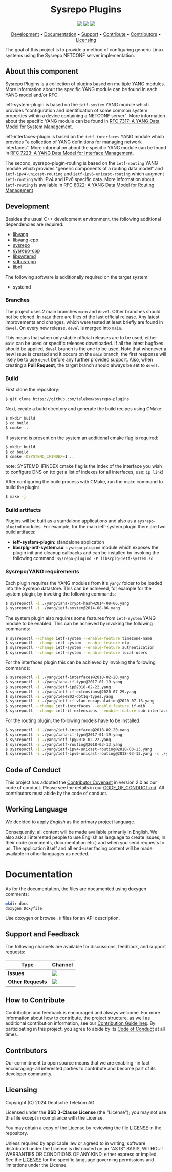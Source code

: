 <h1 align="center">
    Sysrepo Plugins
</h1>

<p align="center">
    <a href="/../../commits/" title="Last Commit"><img src="https://img.shields.io/github/last-commit/telekom/sysrepo-plugins?style=flat"></a>
    <a href="/../../issues" title="Open Issues"><img src="https://img.shields.io/github/issues/telekom/sysrepo-plugins?style=flat"></a>
    <a href="./LICENSE" title="License"><img src="https://img.shields.io/badge/License-BSD%203--Clause-blue.svg?style=flat"></a>
</p>

<p align="center">
  <a href="#development">Development</a> •
  <a href="#documentation">Documentation</a> •
  <a href="#support-and-feedback">Support</a> •
  <a href="#how-to-contribute">Contribute</a> •
  <a href="#contributors">Contributors</a> •
  <a href="#licensing">Licensing</a>
</p>


The goal of this project is to provide a method of configuring generic Linux systems using the Sysrepo NETCONF server implementation.


## About this component

Sysrepo Plugins is a collection of plugins based on multiple YANG modules. More information about the specific YANG module can be found in each YANG model and/or RFC.


ietf-system-plugin is based on the `ietf-system` YANG module which provides
"configuration and identification of some common system properties within a
device containing a NETCONF server". More information about the specific YANG
module can be found in [RFC 7317: A YANG Data Model for System Management](https://datatracker.ietf.org/doc/html/rfc7317).


ietf-interfaces-plugin is based on the `ietf-interfaces` YANG module which provides
"a collection of YANG definitions for managing network interfaces".
More information about the specific YANG module can be found in [RFC 7223: A YANG Data Model for Interface Management](https://datatracker.ietf.org/doc/html/rfc7223).


The second, sysrepo-plugin-routing is based on the `ietf-routing` YANG module which provides
"generic components of a routing data model" and `ietf-ipv4-unicast-routing` and `ietf-ipv6-unicast-routing`
which augment `ietf-routing` with IPv4 and IPv6 specific data.
More information about `ietf-routing` is available in [RFC 8022: A YANG Data Model for Routing Management](https://datatracker.ietf.org/doc/html/rfc8022)


## Development

Besides the usual C++ development environment, the following additional dependencies are required:

* [libyang](https://github.com/CESNET/libyang)
* [libyang-cpp](https://github.com/CESNET/libyang-cpp)
* [sysrepo](https://github.com/sysrepo/sysrepo)
* [sysrepo-cpp](https://github.com/sysrepo/sysrepo-cpp)
* [libsystemd](https://github.com/systemd/systemd)
* [sdbus-cpp](https://github.com/Kistler-Group/sdbus-cpp)
* [libnl](https://github.com/thom311/libnl)

The following software is additionally required on the target system:

* systemd


### Branches

The project uses 2 main branches `main` and `devel`. Other branches should not be cloned. In `main` there are files of the last official release. Any latest improvements and changes, which were tested at least briefly are found in `devel`. On every new release, `devel` is merged into `main`.

This means that when only stable official releases are to be used, either `main` can be used or specific releases downloaded. If all the latest bugfixes should be applied, `devel` branch is the one to be used. Note that whenever a new issue is created and it occurs on the `main` branch, the first response will likely be to use `devel` before any further provided support. Also, when creating a **Pull Request**, the target branch should always be set to `devel`.


### Build

First clone the repository:

```bash
$ git clone https://github.com/telekom/sysrepo-plugins
```

Next, create a build directory and generate the build recipes using CMake:

```bash
$ mkdir build
$ cd build
$ cmake ..
```

If systemd is present on the system an additional cmake flag is required:
```bash
$ mkdir build
$ cd build
$ cmake -DSYSTEMD_IFINDEX=1 ..
```
note: SYSTEMD_IFINDEX cmake flag is the index of the interface you wish to configure DNS on (to get a list of indexes for all interfaces, use: `ip link`)

After configuring the build process with CMake, run the make command to build the plugin:
```bash
$ make -j
```

### Build artifacts

Plugins will be built as a standalone applications and also as a `sysrepo-plugind` modules. For example, for the main ietf-system plugin there are two build artifacts:
- **ietf-system-plugin**: standalone application
- **libsrplg-ietf-system.so**: `sysrepo-plugind` module which exposes the plugin init and cleanup callbacks and can be installed by invoking the following command: `sysrepo-plugind -P libsrplg-ietf-system.so`


### Sysrepo/YANG requirements

Each plugin requires the YANG modules from it's `yang/` folder to be loaded into the Sysrepo datastore. This can be achieved, for example for the system plugin, by invoking the following commands:
```bash
$ sysrepoctl -i ./yang/iana-crypt-hash@2014-08-06.yang
$ sysrepoctl -i ./yang/ietf-system@2014-08-06.yang
```

The system plugin also requires some features from `ietf-system` YANG module to be enabled. This can be achieved by invoking the following commands:
```bash
$ sysrepoctl --change ietf-system --enable-feature timezone-name
$ sysrepoctl --change ietf-system --enable-feature ntp
$ sysrepoctl --change ietf-system --enable-feature authentication
$ sysrepoctl --change ietf-system --enable-feature local-users
```

For the interfaces plugin this can be achieved by invoking the following commands:
```bash
$ sysrepoctl -i ./yang/ietf-interfaces@2018-02-20.yang
$ sysrepoctl -i ./yang/iana-if-type@2017-01-19.yang
$ sysrepoctl -i ./yang/ietf-ip@2018-02-22.yang
$ sysrepoctl -i ./yang/ietf-if-extensions@2020-07-29.yang
$ sysrepoctl -i ./yang/ieee802-dot1q-types.yang
$ sysrepoctl -i ./yang/ietf-if-vlan-encapsulation@2020-07-13.yang
$ sysrepoctl --change ietf-interfaces --enable-feature if-mib
$ sysrepoctl --change ietf-if-extensions --enable-feature sub-interfaces
```

For the routing plugin, the following models have to be installed:
```bash
$ sysrepoctl -i ./yang/ietf-interfaces@2018-02-20.yang
$ sysrepoctl -i ./yang/iana-if-type@2017-01-19.yang
$ sysrepoctl -i ./yang/ietf-ip@2018-02-22.yang
$ sysrepoctl -i ./yang/ietf-routing@2018-03-13.yang
$ sysrepoctl -i ./yang/ietf-ipv4-unicast-routing@2018-03-13.yang
$ sysrepoctl -i ./yang/ietf-ipv6-unicast-routing@2018-03-13.yang -s ./yang
```


## Code of Conduct

This project has adopted the [Contributor Covenant](https://www.contributor-covenant.org/) in version 2.0 as our code of conduct. Please see the details in our [CODE_OF_CONDUCT.md](CODE_OF_CONDUCT.md). All contributors must abide by the code of conduct.


## Working Language

We decided to apply _English_ as the primary project language.

Consequently, all content will be made available primarily in English. We also ask all interested people to use English as language to create issues, in their code (comments, documentation etc.) and when you send requests to us. The application itself and all end-user facing content will be made available in other languages as needed.


# Documentation

As for the documentation, the files are documented using doxygen comments:
```bash
mkdir docs
doxygen Doxyfile
```

Use doxygen or browse `.h` files for an API description.


## Support and Feedback

The following channels are available for discussions, feedback, and support requests:

| Type               | Channel                                                                                                                                                                                            |
| ------------------ | -------------------------------------------------------------------------------------------------------------------------------------------------------------------------------------------------- |
| **Issues**         | <a href="/../../issues/new/choose" title="General Discussion"><img src="https://img.shields.io/github/issues/telekom/sysrepo-plugins?style=flat-square"></a> </a>                            |
| **Other Requests** | <a href="mailto:opensource@telekom.de" title="Email Open Source Team"><img src="https://img.shields.io/badge/email-Open%20Source%20Team-green?logo=mail.ru&style=flat-square&logoColor=white"></a> |


## How to Contribute

Contribution and feedback is encouraged and always welcome. For more information about how to contribute, the project structure, as well as additional contribution information, see our [Contribution Guidelines](./CONTRIBUTING.md). By participating in this project, you agree to abide by its [Code of Conduct](./CODE_OF_CONDUCT.md) at all times.


## Contributors

Our commitment to open source means that we are enabling -in fact encouraging- all interested parties to contribute and become part of its developer community.


## Licensing

Copyright (C) 2024 Deutsche Telekom AG.

Licensed under the **BSD 3-Clause License** (the "License"); you may not use this file except in compliance with the License.

You may obtain a copy of the License by reviewing the file [LICENSE](./LICENSE) in the repository.

Unless required by applicable law or agreed to in writing, software distributed under the License is distributed on an "AS IS" BASIS, WITHOUT WARRANTIES OR CONDITIONS OF ANY KIND, either express or implied. See the [LICENSE](./LICENSE) for the specific language governing permissions and limitations under the License.
